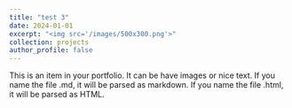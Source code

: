 ```yaml
---
title: "test 3"
date: 2024-01-01
excerpt: "<img src='/images/500x300.png'>"
collection: projects
author_profile: false
---
```


This is an item in your portfolio. It can be have images or nice text. If you name the file .md, it will be parsed as markdown. If you name the file .html, it will be parsed as HTML.
